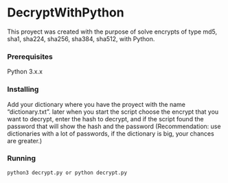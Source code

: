 # DecryptWithPython
This proyect was created with the purpose of solve encrypts of type md5, sha1, sha224, sha256, sha384, sha512, with Python.
### Prerequisites
Python 3.x.x
### Installing
Add your dictionary where you have the proyect with the name “dictionary.txt”. later when you start the script choose the encrypt that you want to decrypt, enter the hash to decrypt, and if the script found the password that will show the hash and the password (Recommendation: use dictionaries with a lot of passwords, if the dictionary is big, your chances are greater.)
### Running
```
python3 decrypt.py or python decrypt.py
```
